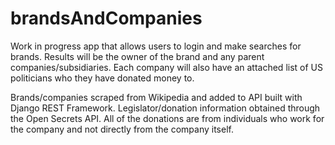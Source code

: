 # brandsAndCompanies

Work in progress app that allows users to login and make searches for brands.  Results will be the owner of the brand and any parent companies/subsidiaries.  Each company will also have an attached list of US politicians who they have donated money to.

Brands/companies scraped from Wikipedia and added to API built with Django REST Framework.  Legislator/donation information obtained through the Open Secrets API.  All of the donations are from individuals who work for the company and not directly from the company itself.